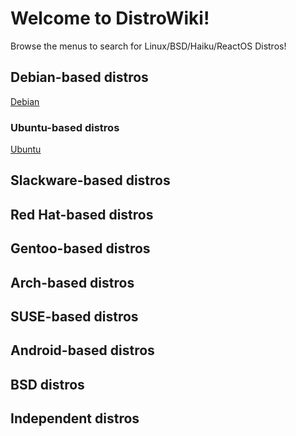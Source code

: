 # Welcome to DistroWiki!

Browse the menus to search for Linux/BSD/Haiku/ReactOS Distros!

## Debian-based distros
[Debian](debian.md)

### Ubuntu-based distros
[Ubuntu](ubuntu.md)

## Slackware-based distros

## Red Hat-based distros

## Gentoo-based distros

## Arch-based distros

## SUSE-based distros

## Android-based distros

## BSD distros

## Independent distros
